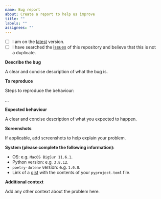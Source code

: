 ```yaml
---
name: Bug report
about: Create a report to help us improve
title: ""
labels: ""
assignees: ""
---
```


- [ ] I am on the [latest](https://github.com/volopivoshenko/poetry-dotenv/releases/latest) version.
- [ ] I have searched the [issues](https://github.com/volopivoshenko/poetry-dotenv/issues) of this repository and believe that this is not a duplicate.

**Describe the bug**

A clear and concise description of what the bug is.

**To reproduce**

Steps to reproduce the behaviour:

...

**Expected behaviour**

A clear and concise description of what you expected to happen.

**Screenshots**

If applicable, add screenshots to help explain your problem.

**System (please complete the following information):**

- OS: e.g. `MacOS BigSur 11.6.1`.
- Python version: e.g. `3.8.12`.
- `poetry-dotenv` version: e.g. `1.0.0`.
- Link of a [gist](https://gist.github.com) with the contents of your `pyproject.toml` file.

**Additional context**

Add any other context about the problem here.
